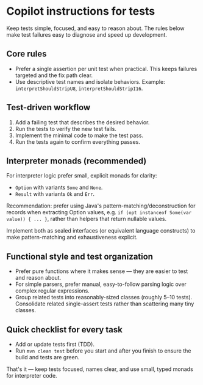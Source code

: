 # Copilot instructions for tests

Keep tests simple, focused, and easy to reason about. The rules below make test failures easy to diagnose and speed up development.

## Core rules

- Prefer a single assertion per unit test when practical. This keeps failures targeted and the fix path clear.
- Use descriptive test names and isolate behaviors. Example: `interpretShouldStripU8`, `interpretShouldStripI16`.

## Test-driven workflow

1. Add a failing test that describes the desired behavior.
2. Run the tests to verify the new test fails.
3. Implement the minimal code to make the test pass.
4. Run the tests again to confirm everything passes.

## Interpreter monads (recommended)

For interpreter logic prefer small, explicit monads for clarity:

- `Option` with variants `Some` and `None`.
- `Result` with variants `Ok` and `Err`.

Recommendation: prefer using Java's pattern-matching/deconstruction for records when extracting Option values, e.g. `if (opt instanceof Some(var value)) { ... }`, rather than helpers that return nullable values.

Implement both as sealed interfaces (or equivalent language constructs) to make pattern-matching and exhaustiveness explicit.

## Functional style and test organization

- Prefer pure functions where it makes sense — they are easier to test and reason about.
- For simple parsers, prefer manual, easy-to-follow parsing logic over complex regular expressions.
- Group related tests into reasonably-sized classes (roughly 5–10 tests). Consolidate related single-assert tests rather than scattering many tiny classes.

## Quick checklist for every task

- Add or update tests first (TDD).
- Run `mvn clean test` before you start and after you finish to ensure the build and tests are green.

That's it — keep tests focused, names clear, and use small, typed monads for interpreter code.